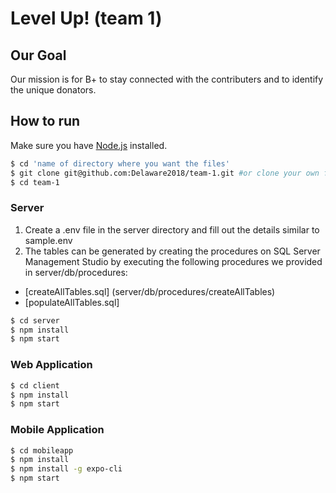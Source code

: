 # Level Up! (team 1)

## Our Goal

Our mission is for B+ to stay connected with the contributers and to identify the unique donators.

## How to run

Make sure you have [Node.js](http://nodejs.org/) installed.

```sh
$ cd 'name of directory where you want the files'
$ git clone git@github.com:Delaware2018/team-1.git #or clone your own fork
$ cd team-1
```

### Server

1. Create a .env file in the server directory and fill out the details similar to sample.env
2. The tables can be generated by creating the procedures on SQL Server Management Studio by executing the following procedures we provided in server/db/procedures: 
  * [createAllTables.sql] (server/db/procedures/createAllTables)
  * [populateAllTables.sql]  

```sh
$ cd server
$ npm install
$ npm start
```

### Web Application

```sh
$ cd client
$ npm install
$ npm start
```

### Mobile Application

```sh
$ cd mobileapp
$ npm install
$ npm install -g expo-cli
$ npm start
```
